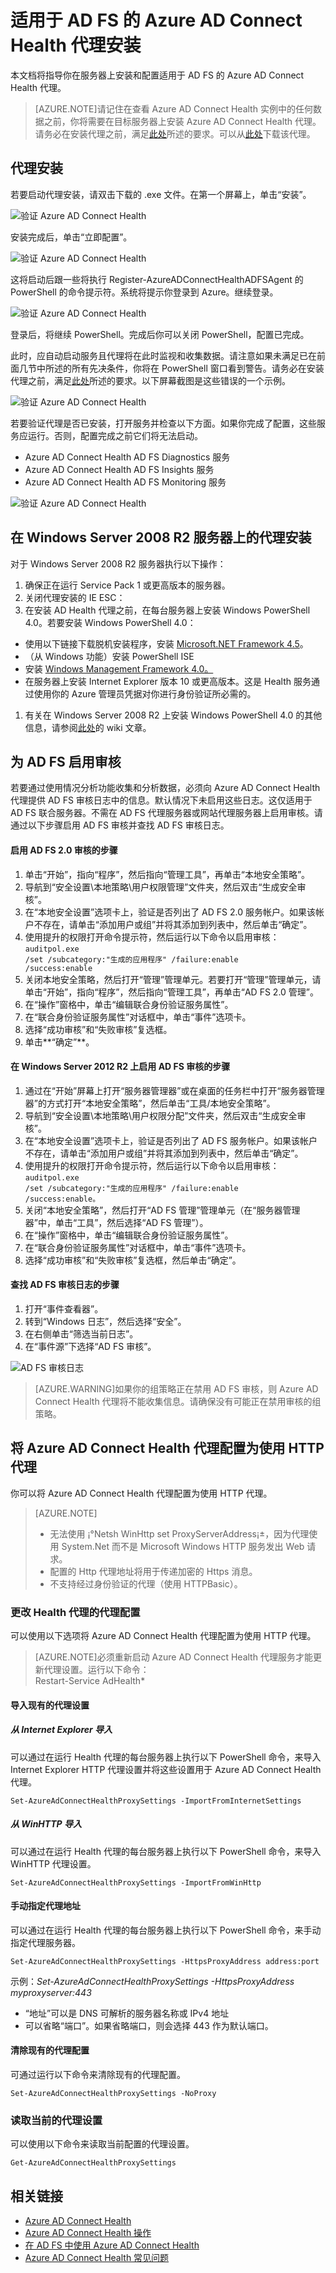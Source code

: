 <properties 
	pageTitle="Azure AD Connect Health AD FS 代理安装 | Microsoft Azure" 
	description="本页与 Azure AD Connect Health 相关，介绍如何安装 Active Directory 联合身份验证服务 (AD FS) 代理。" 
	services="active-directory" 
	documentationCenter="" 
	authors="billmath" 
	manager="stevenpo" 
	editor="curtand"/>

<tags 
	ms.service="active-directory" 
	ms.date="08/14/2015" 
	wacn.date="11/12/2015"/>






# 适用于 AD FS 的 Azure AD Connect Health 代理安装

本文档将指导你在服务器上安装和配置适用于 AD FS 的 Azure AD Connect Health 代理。

>[AZURE.NOTE]请记住在查看 Azure AD Connect Health 实例中的任何数据之前，你将需要在目标服务器上安装 Azure AD Connect Health 代理。请务必在安装代理之前，满足[此处](/documentation/articles/active-directory-aadconnect-health#requirements)所述的要求。可以从[此处](http://go.microsoft.com/fwlink/?LinkID=518973)下载该代理。


## 代理安装
若要启动代理安装，请双击下载的 .exe 文件。在第一个屏幕上，单击“安装”。

![验证 Azure AD Connect Health](./media/active-directory-aadconnect-health-requirements/install1.png)

安装完成后，单击“立即配置”。

![验证 Azure AD Connect Health](./media/active-directory-aadconnect-health-requirements/install2.png)

这将启动后跟一些将执行 Register-AzureADConnectHealthADFSAgent 的 PowerShell 的命令提示符。系统将提示你登录到 Azure。继续登录。

![验证 Azure AD Connect Health](./media/active-directory-aadconnect-health-requirements/install3.png)


登录后，将继续 PowerShell。完成后你可以关闭 PowerShell，配置已完成。

此时，应自动启动服务且代理将在此时监视和收集数据。请注意如果未满足已在前面几节中所述的所有先决条件，你将在 PowerShell 窗口看到警告。请务必在安装代理之前，满足[此处](/documentation/articles/active-directory-aadconnect-health#requirements)所述的要求。以下屏幕截图是这些错误的一个示例。

![验证 Azure AD Connect Health](./media/active-directory-aadconnect-health-requirements/install4.png)

若要验证代理是否已安装，打开服务并检查以下方面。如果你完成了配置，这些服务应运行。否则，配置完成之前它们将无法启动。

- Azure AD Connect Health AD FS Diagnostics 服务
- Azure AD Connect Health AD FS Insights 服务
- Azure AD Connect Health AD FS Monitoring 服务
 
![验证 Azure AD Connect Health](./media/active-directory-aadconnect-health-requirements/install5.png)


## 在 Windows Server 2008 R2 服务器上的代理安装

对于 Windows Server 2008 R2 服务器执行以下操作：

1. 确保正在运行 Service Pack 1 或更高版本的服务器。
1. 关闭代理安装的 IE ESC：
1. 在安装 AD Health 代理之前，在每台服务器上安装 Windows PowerShell 4.0。若要安装 Windows PowerShell 4.0：
 - 使用以下链接下载脱机安装程序，安装 [Microsoft.NET Framework 4.5](https://www.microsoft.com/download/details.aspx?id=40779)。
 - （从 Windows 功能）安装 PowerShell ISE
 - 安装 [Windows Management Framework 4.0。](https://www.microsoft.com/download/details.aspx?id=40855)
 - 在服务器上安装 Internet Explorer 版本 10 或更高版本。这是 Health 服务通过使用你的 Azure 管理员凭据对你进行身份验证所必需的。
1. 有关在 Windows Server 2008 R2 上安装 Windows PowerShell 4.0 的其他信息，请参阅[此处](http://social.technet.microsoft.com/wiki/contents/articles/20623.step-by-step-upgrading-the-powershell-version-4-on-2008-r2.aspx)的 wiki 文章。


## 为 AD FS 启用审核

若要通过使用情况分析功能收集和分析数据，必须向 Azure AD Connect Health 代理提供 AD FS 审核日志中的信息。默认情况下未启用这些日志。这仅适用于 AD FS 联合服务器。不需在 AD FS 代理服务器或网站代理服务器上启用审核。请通过以下步骤启用 AD FS 审核并查找 AD FS 审核日志。

#### 启用 AD FS 2.0 审核的步骤

1. 单击“开始”，指向“程序”，然后指向“管理工具”，再单击“本地安全策略”。
2. 导航到“安全设置\\本地策略\\用户权限管理”文件夹，然后双击“生成安全审核”。
3. 在“本地安全设置”选项卡上，验证是否列出了 AD FS 2.0 服务帐户。如果该帐户不存在，请单击“添加用户或组”并将其添加到列表中，然后单击“确定”。
4. 使用提升的权限打开命令提示符，然后运行以下命令以启用审核：<code>auditpol.exe /set /subcategory:"生成的应用程序" /failure:enable /success:enable</code>
5. 关闭本地安全策略，然后打开“管理”管理单元。若要打开“管理”管理单元，请单击“开始”，指向“程序”，然后指向“管理工具”，再单击“AD FS 2.0 管理”。
6. 在“操作”窗格中，单击“编辑联合身份验证服务属性”。
7. 在“联合身份验证服务属性”对话框中，单击“事件”选项卡。
8. 选择“成功审核”和“失败审核”复选框。
9. 单击**“确定”**。

#### 在 Windows Server 2012 R2 上启用 AD FS 审核的步骤

1. 通过在“开始”屏幕上打开“服务器管理器”或在桌面的任务栏中打开“服务器管理器”的方式打开“本地安全策略”，然后单击“工具/本地安全策略”。
2. 导航到“安全设置\\本地策略\\用户权限分配”文件夹，然后双击“生成安全审核”。
3. 在“本地安全设置”选项卡上，验证是否列出了 AD FS 服务帐户。如果该帐户不存在，请单击“添加用户或组”并将其添加到列表中，然后单击“确定”。
4. 使用提升的权限打开命令提示符，然后运行以下命令以启用审核：<code>auditpol.exe /set /subcategory:"生成的应用程序" /failure:enable /success:enable。</code>
5. 关闭“本地安全策略”，然后打开“AD FS 管理”管理单元（在“服务器管理器”中，单击“工具”，然后选择“AD FS 管理”）。
6. 在“操作”窗格中，单击“编辑联合身份验证服务属性”。
7. 在“联合身份验证服务属性”对话框中，单击“事件”选项卡。
8. 选择“成功审核”和“失败审核”复选框，然后单击“确定”。






#### 查找 AD FS 审核日志的步骤


1. 打开“事件查看器”。
2. 转到“Windows 日志”，然后选择“安全”。
3. 在右侧单击“筛选当前日志”。
4. 在“事件源”下选择“AD FS 审核”。

![AD FS 审核日志](./media/active-directory-aadconnect-health-requirements/adfsaudit.png)

> [AZURE.WARNING]如果你的组策略正在禁用 AD FS 审核，则 Azure AD Connect Health 代理将不能收集信息。请确保没有可能正在禁用审核的组策略。

[//]: # "代理的代理配置部分开头"

## 将 Azure AD Connect Health 代理配置为使用 HTTP 代理
你可以将 Azure AD Connect Health 代理配置为使用 HTTP 代理。

>[AZURE.NOTE]
>- 无法使用 ¡°Netsh WinHttp set ProxyServerAddress¡±，因为代理使用 System.Net 而不是 Microsoft Windows HTTP 服务发出 Web 请求。
>- 配置的 Http 代理地址将用于传递加密的 Https 消息。
>- 不支持经过身份验证的代理（使用 HTTPBasic）。

### 更改 Health 代理的代理配置
可以使用以下选项将 Azure AD Connect Health 代理配置为使用 HTTP 代理。

>[AZURE.NOTE]必须重新启动 Azure AD Connect Health 代理服务才能更新代理设置。运行以下命令：<br> 
>Restart-Service AdHealth*

#### 导入现有的代理设置
##### 从 Internet Explorer 导入
可以通过在运行 Health 代理的每台服务器上执行以下 PowerShell 命令，来导入 Internet Explorer HTTP 代理设置并将这些设置用于 Azure AD Connect Health 代理。

	Set-AzureAdConnectHealthProxySettings -ImportFromInternetSettings

##### 从 WinHTTP 导入
可以通过在运行 Health 代理的每台服务器上执行以下 PowerShell 命令，来导入 WinHTTP 代理设置。

	Set-AzureAdConnectHealthProxySettings -ImportFromWinHttp

#### 手动指定代理地址
可以通过在运行 Health 代理的每台服务器上执行以下 PowerShell 命令，来手动指定代理服务器。

	Set-AzureAdConnectHealthProxySettings -HttpsProxyAddress address:port

示例：*Set-AzureAdConnectHealthProxySettings -HttpsProxyAddress myproxyserver:443*

- “地址”可以是 DNS 可解析的服务器名称或 IPv4 地址
- 可以省略“端口”。如果省略端口，则会选择 443 作为默认端口。

#### 清除现有的代理配置
可通过运行以下命令来清除现有的代理配置。

	Set-AzureAdConnectHealthProxySettings -NoProxy


### 读取当前的代理设置
可以使用以下命令来读取当前配置的代理设置。

	Get-AzureAdConnectHealthProxySettings


[//]: # "代理的代理配置部分结尾"


## 相关链接

* [Azure AD Connect Health](/documentation/articles/active-directory-aadconnect-health)
* [Azure AD Connect Health 操作](/documentation/articles/active-directory-aadconnect-health-operations)
* [在 AD FS 中使用 Azure AD Connect Health](/documentation/articles/active-directory-aadconnect-health-adfs)
* [Azure AD Connect Health 常见问题](/documentation/articles/active-directory-aadconnect-health-faq)

<!---HONumber=76-->